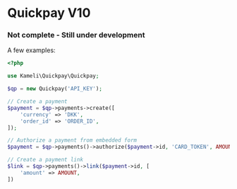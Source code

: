 # Quickpay V10

### Not complete - Still under development

A few examples:
````php
<?php

use Kameli\Quickpay\Quickpay;

$qp = new Quickpay('API_KEY');

// Create a payment
$payment = $qp->payments->create([
	'currency' => 'DKK',
    'order_id' => 'ORDER_ID',
]);

// Authorize a payment from embedded form
$payment = $qp->payments()->authorize($payment->id, 'CARD_TOKEN', AMOUNT);

// Create a payment link
$link = $qp->payments()->link($payment->id, [
	'amount' => AMOUNT,
])

````
